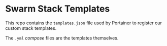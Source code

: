 # Swarm Stack Templates

This repo contains the `templates.json` file used by Portainer to register our custom stack templates.

The `.yml` *compose* files are the templates themselves.
